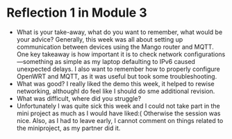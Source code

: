 # Reflection 1 in Module 3

- What is your take-away, what do you want to remember, what would be your advice?
  Generally, this week was all about setting up communication between devices using the Mango router and MQTT. One key takeaway is how important it is to check network configurations—something as simple as my laptop defaulting to IPv6 caused unexpected delays. I also want to remember how to properly configure OpenWRT and MQTT, as it was useful but took some troubleshooting.
- What was good?
  I really liked the demo this week, it helped to rewise networking, althoughI do feel like I should do sme additional revision. 
- What was difficult, where did you struggle?
- Unfortunately I was quite sick this week and I could not take part in the mini project as much as I would have liked:( Otherwise the session was nice. Also, as I had to leave early, I cannot comment on things related to the miniproject, as my partner did it.

